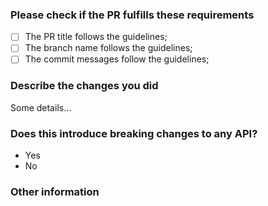 ### Please check if the PR fulfills these requirements

- [ ] The PR title follows the guidelines;
- [ ] The branch name follows the guidelines;
- [ ] The commit messages follow the guidelines;

<!--- Provide a description for your approach here -->
### Describe the changes you did

Some details...

### Does this introduce breaking changes to any API?
<!--- Remove the one that doesn't matter -->
* Yes
* No

<!--- Anything else relevant to note? -->
### Other information
